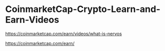 # CoinmarketCap-Crypto-Learn-and-Earn-Videos
https://coinmarketcap.com/earn/videos/what-is-nervos


https://coinmarketcap.com/earn/
